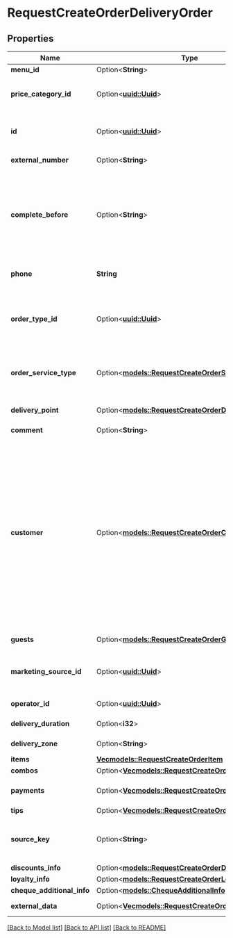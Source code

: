 # RequestCreateOrderDeliveryOrder

## Properties

Name | Type | Description | Notes
------------ | ------------- | ------------- | -------------
**menu_id** | Option<**String**> | External menu ID. | [optional]
**price_category_id** | Option<[**uuid::Uuid**](uuid::Uuid.md)> | Price category id of the order.    Can be obtained by `/api/2/menu` operation.   > Allowed from version `9.0.5`. | [optional]
**id** | Option<[**uuid::Uuid**](uuid::Uuid.md)> | Order ID. Must be unique.  > If sent null, it generates automatically on iikoTransport side. | [optional]
**external_number** | Option<**String**> | Order external number.   > Allowed from version `8.0.6`. | [optional]
**complete_before** | Option<**String**> | Order fulfillment date.  > Date and time must be local for delivery terminal, without time zone (take a look at example).   > If null, order is urgent and time is calculated based on customer settings,  > i.e. the shortest delivery time possible.  > Permissible values: from current day and 60 days on. | [optional]
**phone** | **String** | Telephone number.  > Must begin with symbol \"+\" and must be at least 8 digits. | 
**order_type_id** | Option<[**uuid::Uuid**](uuid::Uuid.md)> | Order type ID.     Can be obtained by `/api/1/deliveries/order_types` operation.    > Only one of the fields must be defined: **orderTypeId** or **orderServiceType**. | [optional]
**order_service_type** | Option<[**models::RequestCreateOrderServiceType**](RequestCreateOrderServiceType.md)> | Order service type.  > Only one of the fields must be defined: **orderTypeId** or **orderServiceType**.   > Allowed from version `7.0.3`. | [optional]
**delivery_point** | Option<[**models::RequestCreateOrderDeliveryPoint**](RequestCreateOrderDeliveryPoint.md)> | Delivery point details.  > Not required in case of customer pickup. Otherwise, required. | [optional]
**comment** | Option<**String**> | Order comment. | [optional]
**customer** | Option<[**models::RequestCreateOrderCustomer**](RequestCreateOrderCustomer.md)> | Customer.                'Regular' customer:    - can be used only if a customer agrees to take part in the store's loyalty programs  - customer details will be added (updated) to the store's customer database  - benefits (accumulation of rewards, etc.) of active loyalty programs will be made available to the customer     'One-time' customer:    - should be used if a customer does not agree to take part in the store's loyalty programs or an aggregator (external system) does not provide customer details  - customer details will NOT be added to the store's customer database and will be used ONLY to complete the current order | [optional]
**guests** | Option<[**models::RequestCreateOrderGuests**](RequestCreateOrderGuests.md)> | Guest details. Not equal to the customer who makes an order. | [optional]
**marketing_source_id** | Option<[**uuid::Uuid**](uuid::Uuid.md)> | Marketing source (advertisement) ID.                 Can be obtained by `/api/1/marketing_sources` operation. | [optional]
**operator_id** | Option<[**uuid::Uuid**](uuid::Uuid.md)> | Operator ID.   > Allowed from version `7.6.3`. | [optional]
**delivery_duration** | Option<**i32**> | Delivery duration.   > Allowed from version `8.8.6`. | [optional]
**delivery_zone** | Option<**String**> | Name of delivery zone.   > Allowed from version `8.8.6`. | [optional]
**items** | [**Vec<models::RequestCreateOrderItem>**](RequestCreateOrderItem.md) | Order items. | 
**combos** | Option<[**Vec<models::RequestCreateOrderCombo>**](RequestCreateOrderCombo.md)> | Combos included in order. | [optional]
**payments** | Option<[**Vec<models::RequestCreateOrderPayment>**](RequestCreateOrderPayment.md)> | Order payment components.   > Type **LoyaltyCard** allowed from version `7.1.5`. | [optional]
**tips** | Option<[**Vec<models::RequestCreateOrderTipsPayment>**](RequestCreateOrderTipsPayment.md)> | Order tips components. | [optional]
**source_key** | Option<**String**> | The string key (marker) of the source (partner - api user) that created the order. Needed to limit the visibility of orders for external integration. | [optional]
**discounts_info** | Option<[**models::RequestCreateOrderDiscountsInfo**](RequestCreateOrderDiscountsInfo.md)> | Discounts/surcharges. | [optional]
**loyalty_info** | Option<[**models::RequestCreateOrderLoyaltyInfo**](RequestCreateOrderLoyaltyInfo.md)> | Information about Loyalty app. | [optional]
**cheque_additional_info** | Option<[**models::ChequeAdditionalInfo**](ChequeAdditionalInfo.md)> | Cheque additional information. | [optional]
**external_data** | Option<[**Vec<models::RequestCreateOrderExternalData>**](RequestCreateOrderExternalData.md)> | Order external data.   > Allowed from version `8.0.6`. | [optional]

[[Back to Model list]](../README.md#documentation-for-models) [[Back to API list]](../README.md#documentation-for-api-endpoints) [[Back to README]](../README.md)


